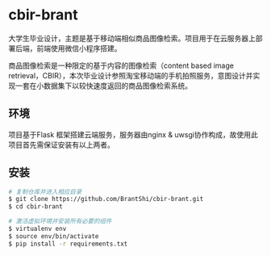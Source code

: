# cbir-brant

大学生毕业设计，主题是基于移动端相似商品图像检索。项目用于在云服务器上部署后端，前端使用微信小程序搭建。

商品图像检索是一种限定的基于内容的图像检索（content based image retrieval，CBIR），本次毕业设计参照淘宝移动端的手机拍照服务，意图设计并实现一套在小数据集下以较快速度返回的商品图像检索系统。

## 环境

项目基于Flask 框架搭建云端服务，服务器由nginx & uwsgi协作构成，故使用此项目首先需保证安装有以上两者。

## 安装

```bash
# 复制仓库并进入相应目录
$ git clone https://github.com/BrantShi/cbir-brant.git
$ cd cbir-brant

# 激活虚拟环境并安装所有必要的组件
$ virtualenv env
$ source env/bin/activate
$ pip install -r requirements.txt
```

